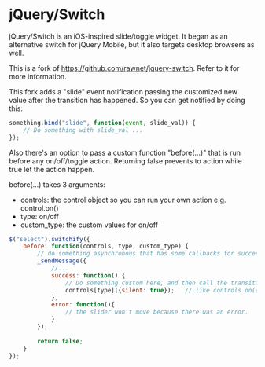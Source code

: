 # jQuery/Switch

jQuery/Switch is an iOS-inspired slide/toggle widget. It began as an alternative switch for jQuery Mobile, but it also targets desktop browsers as well.

This is a fork of https://github.com/rawnet/jquery-switch. Refer to it for more information.

This fork adds a "slide" event notification passing the customized new value after the transition has happened. So you can get notified by doing this:

```javascript
something.bind("slide", function(event, slide_val)) {
	// Do something with slide_val ...
});
```

Also there's an option to pass a custom function "before(...)" that is run before any on/off/toggle action.
Returning false prevents to action while true let the action happen.

before(...) takes 3 arguments:
- controls: the control object so you can run your own action e.g. control.on()  
- type: on/off
- custom_type: the custom values for on/off

```javascript
$("select").switchify({
	before: function(controls, type, custom_type) {
    	// do something asynchronous that has some callbacks for success and/or error for example.
        _sendMessage({
			//...
			success: function() {
				// Do something custom here, and then call the transition silently so before function is not called.
            	controls[type]({silent: true});   // like controls.on({silent: true});
            },
            error: function(){
            	// the slider won't move because there was an error. 
            }
        });
        
		return false;
    }
});
```

